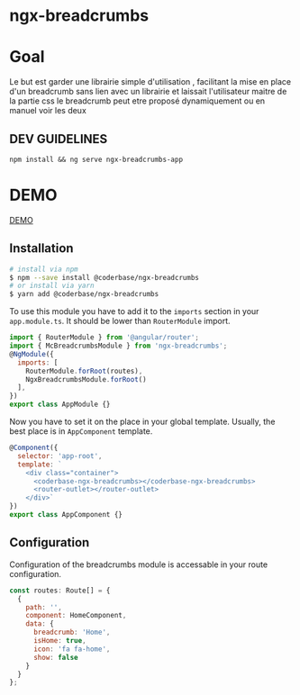 # ngx-breadcrumbs

# Goal

Le but est garder une librairie simple d'utilisation , facilitant la mise en place d'un breadcrumb 
sans lien avec un librairie et laissait l'utilisateur maitre de la partie css
le breadcrumb peut etre proposé dynamiquement ou en manuel voir les deux     

## DEV GUIDELINES
```npm install && ng serve ngx-breadcrumbs-app```


# DEMO 
[DEMO](https://stackblitz.com/github/coderbase-it/angular-ten-thousand/tree/master/projects/ngx-breadcrumb-app)

## Installation
```bash
# install via npm
$ npm --save install @coderbase/ngx-breadcrumbs
# or install via yarn
$ yarn add @coderbase/ngx-breadcrumbs
```

To use this module you have to add it to the `imports` section in your `app.module.ts`. It should be lower than `RouterModule` import.

```javascript
import { RouterModule } from '@angular/router';
import { McBreadcrumbsModule } from 'ngx-breadcrumbs';
@NgModule({
  imports: [
    RouterModule.forRoot(routes),
    NgxBreadcrumbsModule.forRoot()
  ],  
})
export class AppModule {}
```

Now you have to set it on the place in your global template. Usually, the best place is in `AppComponent` template.
```javascript
@Component({
  selector: 'app-root',
  template: `
    <div class="container">
      <coderbase-ngx-breadcrumbs></coderbase-ngx-breadcrumbs>
      <router-outlet></router-outlet>
    </div>`
})
export class AppComponent {}
```

## Configuration

Configuration of the breadcrumbs module is accessable in your route configuration.

```javascript
const routes: Route[] = {
  {
    path: '',
    component: HomeComponent,
    data: {
      breadcrumb: 'Home',
      isHome: true,
      icon: 'fa fa-home',
      show: false
    }
  }
};
```
